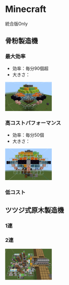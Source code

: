 # Minecraft
統合版Only
## 骨粉製造機
### 最大効率
- 効率：毎分90個超
- 大きさ：

<img src="https://github.com/Yumehimeji/Minecraft/blob/main/koppunhp.png" width=150>

### 高コストパフォーマンス
- 効率：毎分50個
- 大きさ：

<img src="https://github.com/Yumehimeji/Minecraft/blob/main/koppuncp.png" width=150>

### 低コスト

## ツツジ式原木製造機
### 1連
### 2連
<img src="https://github.com/Yumehimeji/Minecraft/blob/main/gennboku2.png" width=150>
